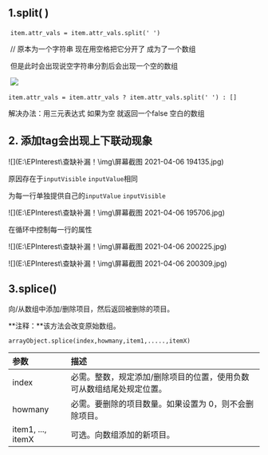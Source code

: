 ## 1.split( )

​	`item.attr_vals = item.attr_vals.split(' ')`

​        // 原本为一个字符串 现在用空格把它分开了 成为了一个数组

​	但是此时会出现说空字符串分割后会出现一个空的数组

​	![](E:\EPInterest\查缺补漏！\img\image-20210406192151423.png)

`item.attr_vals = item.attr_vals ? item.attr_vals.split(' ') : []`

解决办法：用三元表达式 如果为空 就返回一个false 空白的数组

## 2. 添加tag会出现上下联动现象

![](E:\EPInterest\查缺补漏！\img\屏幕截图 2021-04-06 194135.jpg)

原因存在于`inputVisible` `inputValue`相同 

为每一行单独提供自己的`inputValue` `inputVisible`

![](E:\EPInterest\查缺补漏！\img\屏幕截图 2021-04-06 195706.jpg)

在循环中控制每一行的属性

![](E:\EPInterest\查缺补漏！\img\屏幕截图 2021-04-06 200225.jpg)

![](E:\EPInterest\查缺补漏！\img\屏幕截图 2021-04-06 200309.jpg)

## 3.splice() 

向/从数组中添加/删除项目，然后返回被删除的项目。

**注释：**该方法会改变原始数组。

```
arrayObject.splice(index,howmany,item1,.....,itemX)
```

| 参数              | 描述                                                         |
| :---------------- | :----------------------------------------------------------- |
| index             | 必需。整数，规定添加/删除项目的位置，使用负数可从数组结尾处规定位置。 |
| howmany           | 必需。要删除的项目数量。如果设置为 0，则不会删除项目。       |
| item1, ..., itemX | 可选。向数组添加的新项目。                                   |